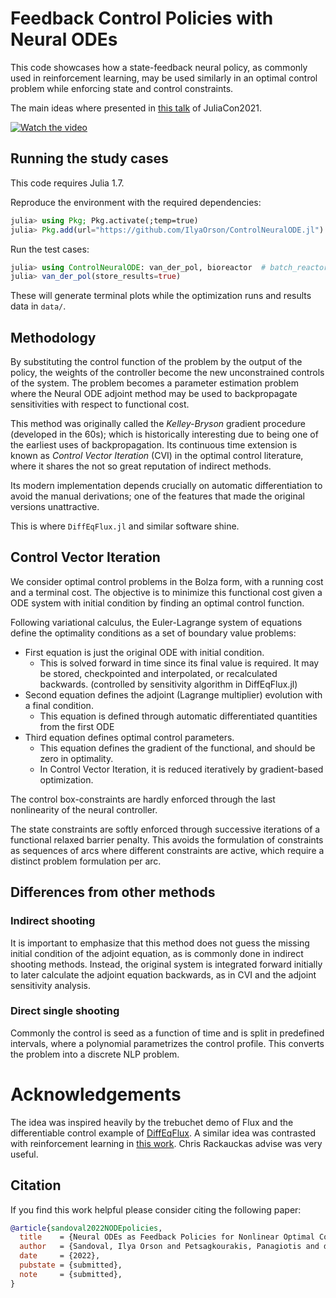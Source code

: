 # Feedback Control Policies with Neural ODEs

This code showcases how a state-feedback neural policy, as commonly used in reinforcement
learning, may be used similarly in an optimal control problem while enforcing state and control constraints.

The main ideas where presented in [this talk](https://www.youtube.com/watch?v=omS3ZngEygw) of JuliaCon2021.

[![Watch the video](https://img.youtube.com/vi/omS3ZngEygw/maxresdefault.jpg)](https://www.youtube.com/watch?v=omS3ZngEygw)

## Running the study cases
This code requires Julia 1.7.

Reproduce the environment with the required dependencies:
```julia
julia> using Pkg; Pkg.activate(;temp=true)
julia> Pkg.add(url="https://github.com/IlyaOrson/ControlNeuralODE.jl")
```

Run the test cases:

```julia
julia> using ControlNeuralODE: van_der_pol, bioreactor  # batch_reactor, bioreactor, semibatch_reactor
julia> van_der_pol(store_results=true)
```

These will generate terminal plots while the optimization runs and results data in `data/`.

## Methodology
By substituting the control function of the problem by the output of the policy, the
weights of the controller become the new unconstrained controls of the system.
The problem becomes a parameter estimation problem where the Neural ODE adjoint method may be used
to backpropagate sensitivities with respect to functional cost.

This method was originally called the _Kelley-Bryson_ gradient procedure (developed in the 60s);
which is historically interesting due to being one of the earliest uses of backpropagation.
Its continuous time extension is known as _Control Vector Iteration_ (CVI) in the optimal control
literature, where it shares the not so great reputation of indirect methods.

Its modern implementation depends crucially on automatic differentiation to avoid the manual
derivations; one of the features that made the original versions unattractive.

This is where `DiffEqFlux.jl` and similar software shine.

## Control Vector Iteration
We consider optimal control problems in the Bolza form, with a running cost and a terminal cost.
The objective is to minimize this functional cost given a ODE system with initial condition by
finding an optimal control function.

Following variational calculus, the Euler-Lagrange system of equations define the optimality
conditions as a set of boundary value problems:
* First equation is just the original ODE with initial condition.
    * This is solved forward in time since its final value is required. It may be stored, checkpointed and interpolated, or recalculated backwards. (controlled by sensitivity algorithm in DiffEqFlux.jl)
* Second equation defines the adjoint (Lagrange multiplier) evolution with a final condition.
    * This equation is defined through automatic differentiated quantities from the first ODE
* Third equation defines optimal control parameters.
    * This equation defines the gradient of the functional, and should be zero in optimality.
    * In Control Vector Iteration, it is reduced iteratively by gradient-based optimization.

The control box-constraints are hardly enforced through the last nonlinearity of the neural controller.

The state constraints are softly enforced through successive iterations of a functional relaxed barrier penalty. This avoids the formulation of constraints as sequences of arcs where different constraints are active, which require a distinct problem formulation per arc.

## Differences from other methods

### Indirect shooting
It is important to emphasize that this method does not guess the missing initial condition
of the adjoint equation, as is commonly done in indirect shooting methods.
Instead, the original system is integrated forward initially to later calculate the adjoint
equation backwards, as in CVI and the adjoint sensitivity analysis.

### Direct single shooting
Commonly the control is seed as a function of time and is split in predefined intervals, where a
polynomial parametrizes the control profile. This converts the problem into a discrete NLP problem.

# Acknowledgements
The idea was inspired heavily by the trebuchet demo of Flux and the differentiable control
example of [DiffEqFlux](https://github.com/SciML/DiffEqFlux.jl). A similar idea was contrasted with reinforcement learning in [this work](https://github.com/samuela/ctpg). Chris Rackauckas advise was very useful.

## Citation

If you find this work helpful please consider citing the following paper:
```bibtex
@article{sandoval2022NODEpolicies,
  title    = {Neural ODEs as Feedback Policies for Nonlinear Optimal Control},
  author   = {Sandoval, Ilya Orson and Petsagkourakis, Panagiotis and del Rio-Chanona, Ehecatl Antonio},
  date     = {2022},
  pubstate = {submitted},
  note     = {submitted},
}
```
